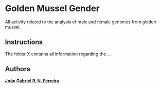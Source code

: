 # Golden Mussel Gender

All activity related to the analysis of male and female genomes from golden mussel.

## Instructions

The folder X contains all information regarding the ...

## Authors

[**João Gabriel R. N. Ferreira**](https://www.linkedin.com/in/ferreiranunesjoao/)

<!--- See also the list of [contributors](https://github.com/your/project/contributors) who participated in this project. --->


